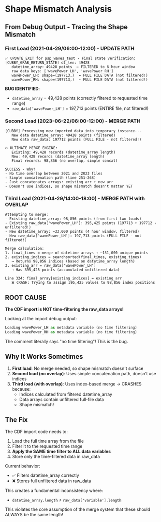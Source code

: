 # Shape Mismatch Analysis

## From Debug Output - Tracing the Shape Mismatch

### First Load (2021-04-29/06:00-12:00) - UPDATE PATH
```
✅ UPDATE_EXIT for psp_waves_test - Final state verification:
[CUBBY_GRAB_RETURN_STATE] dt_len: 49428
   datetime_array: 49428 points  ← FILTERED to 6 hour window
   raw_data keys: ['wavePower_LH', 'wavePower_RH']
   wavePower_LH: shape=(197713,)  ← FULL FILE DATA (not filtered!)
   wavePower_RH: shape=(197713,)  ← FULL FILE DATA (not filtered!)
```

**BUG IDENTIFIED**: 
- `datetime_array` = 49,428 points (correctly filtered to requested time range)
- `raw_data['wavePower_LH']` = 197,713 points (ENTIRE file, not filtered!)

### Second Load (2023-06-22/06:00-12:00) - MERGE PATH
```
[CUBBY] Processing new imported data into temporary instance...
   New data datetime_array: 49428 points (filtered)
   New data raw_data: 197712 points (FULL FILE - not filtered!)

🔥 ULTIMATE MERGE ENGINE:
   Existing: 49,428 records (datetime_array length)
   New: 49,428 records (datetime_array length)
   Final records: 98,856 (no overlap, simple concat)

SUCCESS - Why?
- No time overlap between 2021 and 2023 files
- Simple concatenation path (line 251-268)
- Just concatenates arrays: existing_arr + new_arr
- Doesn't use indices, so shape mismatch doesn't matter YET
```

### Third Load (2021-04-29/14:00-18:00) - MERGE PATH with OVERLAP
```
Attempting to merge:
- Existing datetime_array: 98,856 points (from first two loads)
- Existing raw_data['wavePower_LH']: 395,425 points (197713 + 197712 - unfiltered!)
- New datetime_array: ~33,000 points (4 hour window, filtered)
- New raw_data['wavePower_LH']: 197,713 points (FULL FILE - not filtered!)

Merge calculation:
1. final_times = merge of datetime arrays → ~131,000 unique points
2. existing_indices = searchsorted(final_times, existing_times)
   → Returns 98,856 indices (based on datetime_array length)
3. existing_arr = raw_data['wavePower_LH'] 
   → Has 395,425 points (accumulated unfiltered data)

Line 324: final_array[existing_indices] = existing_arr
   ❌ CRASH: Trying to assign 395,425 values to 98,856 index positions
```

## ROOT CAUSE

**The CDF import is NOT time-filtering the raw_data arrays!**

Looking at the import debug output:
```python
Loading wavePower_LH as metadata variable (no time filtering)
Loading wavePower_RH as metadata variable (no time filtering)
```

The comment literally says "no time filtering"! This is the bug.

## Why It Works Sometimes

1. **First load**: No merge needed, so shape mismatch doesn't surface
2. **Second load (no overlap)**: Uses simple concatenation path, doesn't use indices
3. **Third load (with overlap)**: Uses index-based merge → CRASHES because:
   - Indices calculated from filtered datetime_array
   - Data arrays contain unfiltered full-file data
   - Shape mismatch!

## The Fix

The CDF import code needs to:
1. Load the full time array from the file
2. Filter it to the requested time range
3. **Apply the SAME time filter to ALL data variables**
4. Store only the time-filtered data in raw_data

Current behavior:
- ✅ Filters datetime_array correctly
- ❌ Stores full unfiltered data in raw_data

This creates a fundamental inconsistency where:
- `datetime_array.length` ≠ `raw_data['variable'].length`

This violates the core assumption of the merge system that these should ALWAYS be the same length!
